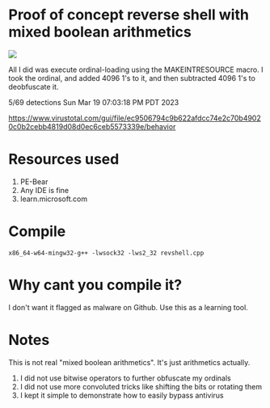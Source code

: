 # Proof of concept reverse shell with mixed boolean arithmetics
![](https://github.com/tanc7/mixedbooleanarithmeticspayload/raw/main/Screenshot%20from%202023-03-19%2018-55-09.png)

All I did was execute ordinal-loading using the MAKEINTRESOURCE macro. I took the ordinal, and added 4096 1's to it, and then subtracted 4096 1's to deobfuscate it.

5/69 detections Sun Mar 19 07:03:18 PM PDT 2023

https://www.virustotal.com/gui/file/ec9506794c9b622afdcc74e2c70b49020c0b2cebb4819d08d0ec6ceb5573339e/behavior

# Resources used

1. PE-Bear
2. Any IDE is fine
3. learn.microsoft.com

# Compile

`x86_64-w64-mingw32-g++ -lwsock32 -lws2_32 revshell.cpp`

# Why cant you compile it?

I don't want it flagged as malware on Github. Use this as a learning tool.

# Notes

This is not real "mixed boolean arithmetics". It's just arithmetics actually.

1. I did not use bitwise operators to further obfuscate my ordinals
2. I did not use more convoluted tricks like shifting the bits or rotating them
3. I kept it simple to demonstrate how to easily bypass antivirus

